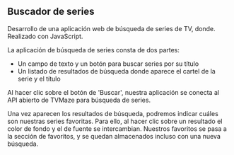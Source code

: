 ## Buscador de series

Desarrollo de una aplicación web de búsqueda de series de TV, donde. Realizado con JavaScript.

La aplicación de búsqueda de series consta de dos partes:
- Un campo de texto y un botón para buscar series por su título
- Un listado de resultados de búsqueda donde aparece el cartel de la serie y el título

Al hacer clic sobre el botón de 'Buscar', nuestra aplicación se conecta al API abierto de TVMaze para búsqueda de series.

Una vez aparecen los resultados de búsqueda, podremos indicar cuáles son nuestras series favoritas. Para ello, al hacer clic sobre un resultado el color de fondo y el de fuente se intercambian. Nuestros favoritos se pasa a la sección de favoritos, y se quedan almacenados incluso con una nueva búsqueda.
